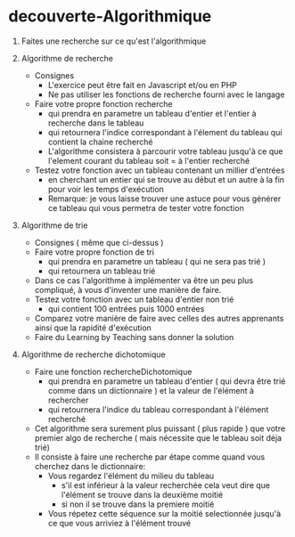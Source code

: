 # decouverte-Algorithmique

1. Faites une recherche sur ce qu'est l'algorithmique

2. Algorithme de recherche 
	- Consignes
		- L'exercice peut être fait en Javascript et/ou en PHP
		- Ne pas utiliser les fonctions de recherche fourni avec le langage
	- Faire votre propre fonction recherche 
		- qui prendra en parametre un tableau d'entier et l'entier à recherche dans le tableau
		- qui retournera l'indice correspondant à l'élement du tableau qui contient la chaine recherché
		- L'algorithme consistera à parcourir votre tableau jusqu'à ce que l'element courant du tableau soit = à l'entier recherché
	- Testez votre fonction avec un tableau contenant un millier d'entrées
		- en cherchant un entier qui se trouve au début et un autre à la fin pour voir les temps d'exécution
		- Remarque: je vous laisse trouver une astuce pour vous générer ce tableau qui vous permetra de tester votre fonction

3. Algorithme de trie
	- Consignes ( même que ci-dessus )
	- Faire votre propre fonction de tri
		- qui prendra en parametre un tableau ( qui ne sera pas trié )
		- qui retournera un tableau trié
	- Dans ce cas l'algorithme à implémenter va être un peu plus compliqué, à vous d'inventer une manière de faire.
	- Testez votre fonction avec un tableau d'entier non trié 
		- qui contient 100 entrées puis 1000 entrées
	- Comparez votre manière de faire avec celles des autres apprenants ainsi que la rapidité d'exécution
	- Faire du Learning by Teaching sans donner la solution
	
4. Algorithme de recherche dichotomique
	- Faire une fonction rechercheDichotomique 
		- qui prendra en parametre un tableau d'entier ( qui devra être trié comme dans un dictionnaire ) et la valeur de l'élément à rechercher
		- qui retournera l'indice du tableau correspondant à l'élément recherché
	- Cet algorithme sera surement plus puissant ( plus rapide ) que votre premier algo de recherche ( mais nécessite que le tableau soit déja trié)
	- Il consiste à faire une recherche par étape comme quand vous cherchez dans le dictionnaire:
		- Vous regardez l'élément du milieu du tableau
			- s'il est inférieur à la valeur recherchée cela veut dire que l'élément se trouve dans la deuxième moitié
			- si non il se trouve dans la premiere moitié
		- Vous répetez cette séquence sur la moitié selectionnée jusqu'à ce que vous arriviez à l'élément trouvé
		

	
